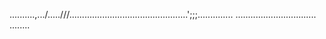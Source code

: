 ..........,.../.....///...............................................';;;..............
................................
........




